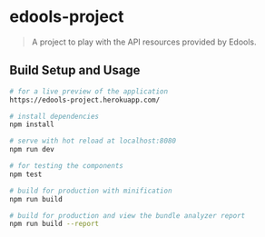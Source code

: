 # edools-project

> A project to play with the API resources provided by Edools.

## Build Setup and Usage

``` bash
# for a live preview of the application
https://edools-project.herokuapp.com/

# install dependencies
npm install

# serve with hot reload at localhost:8080
npm run dev

# for testing the components
npm test

# build for production with minification
npm run build

# build for production and view the bundle analyzer report
npm run build --report
```
